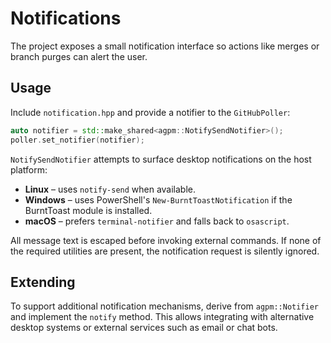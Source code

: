# Notifications

The project exposes a small notification interface so actions like merges or
branch purges can alert the user.

## Usage

Include `notification.hpp` and provide a notifier to the `GitHubPoller`:

```cpp
auto notifier = std::make_shared<agpm::NotifySendNotifier>();
poller.set_notifier(notifier);
```

`NotifySendNotifier` attempts to surface desktop notifications on the host
platform:

- **Linux** – uses `notify-send` when available.
- **Windows** – uses PowerShell's `New-BurntToastNotification` if the
  BurntToast module is installed.
- **macOS** – prefers `terminal-notifier` and falls back to `osascript`.

All message text is escaped before invoking external commands. If none of the
required utilities are present, the notification request is silently ignored.

## Extending

To support additional notification mechanisms, derive from `agpm::Notifier` and
implement the `notify` method. This allows integrating with alternative desktop
systems or external services such as email or chat bots.

